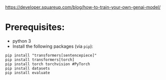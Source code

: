 https://developer.squareup.com/blog/how-to-train-your-own-genai-model/

# Prerequisites: 

* python 3
* Install the following packages (via `pip`):


```
pip install "transformers[sentencepiece]"
pip install transformers[torch]
pip install torch torchvision #PyTorch
pip install datasets
pip install evaluate
```